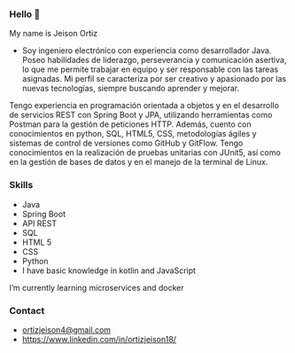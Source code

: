### Hello 👋

My name is Jeison Ortiz

* Soy ingeniero electrónico con experiencia como desarrollador Java. Poseo habilidades de liderazgo, perseverancia y comunicación asertiva, lo que me permite trabajar en equipo y ser responsable con las tareas asignadas. Mi perfil se caracteriza por ser creativo y apasionado por las nuevas tecnologías, siempre buscando aprender y mejorar.

Tengo experiencia en programación orientada a objetos y en el desarrollo de servicios REST con Spring Boot y JPA, utilizando herramientas como Postman para la gestión de peticiones HTTP. Además, cuento con conocimientos en python, SQL, HTML5, CSS, metodologías ágiles y sistemas de control de versiones como GitHub y GitFlow. Tengo conocimientos en la realización de pruebas unitarias con JUnit5, así como en la gestión de bases de datos y en el manejo de la terminal de Linux.

### Skills
* Java
* Spring Boot
* API REST
* SQL
* HTML 5
* CSS
* Python
* I have basic knowledge in kotlin and JavaScript

I’m currently learning microservices and docker

### Contact
* ortizjeison4@gmail.com
* https://www.linkedin.com/in/ortizjeison18/


<!--
**Jeison-ortiz/Jeison-ortiz** is a ✨ _special_ ✨ repository because its `README.md` (this file) appears on your GitHub profile.

Here are some ideas to get you started:

- 🔭 I’m currently working on ...
- 🌱 I’m currently learning ...
- 👯 I’m looking to collaborate on ...
- 🤔 I’m looking for help with ...
- 💬 Ask me about ...
- 📫 How to reach me: ...
- 😄 Pronouns: ...
- ⚡ Fun fact: ...
-->

